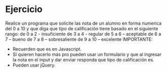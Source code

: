 # Ejercicio
Realice un programa que solicite las nota de un alumno en forma numerica del 0 a 10 y que diga que tipo de calificación tiene basado en el siguiente rango:
de 0 a 2 - insuficiente
de 3 a 4 - regular
de 5 a 6 – aceptable
de 6 a 7 – bueno
de 7 a 8 – sobresaliente
de 9 a 10 – excelente
IMPORTANTE: 
- Recuerden que es en Javascript.
- Si quieren hacerlo más pro pueden usar un formulario y que al ingresar la nota en el input y dar enviar responda que tipo de calificación es.
- Pueden usar jQuery.

